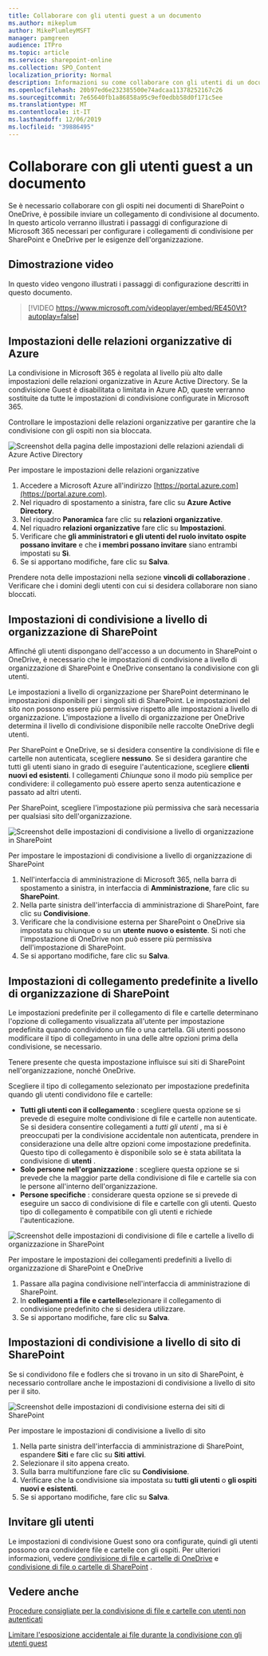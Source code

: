 ```yaml
---
title: Collaborare con gli utenti guest a un documento
ms.author: mikeplum
author: MikePlumleyMSFT
manager: pamgreen
audience: ITPro
ms.topic: article
ms.service: sharepoint-online
ms.collection: SPO_Content
localization_priority: Normal
description: Informazioni su come collaborare con gli utenti di un documento in SharePoint e OneDrive.
ms.openlocfilehash: 20b97ed6e232385500e74adcaa11378252167c26
ms.sourcegitcommit: 7e65640fb1a86858a95c9ef0edbb58d0f171c5ee
ms.translationtype: MT
ms.contentlocale: it-IT
ms.lasthandoff: 12/06/2019
ms.locfileid: "39886495"
---
```

# <a name="collaborate-with-guests-on-a-document"></a>Collaborare con gli utenti guest a un documento

Se è necessario collaborare con gli ospiti nei documenti di SharePoint o OneDrive, è possibile inviare un collegamento di condivisione al documento. In questo articolo verranno illustrati i passaggi di configurazione di Microsoft 365 necessari per configurare i collegamenti di condivisione per SharePoint e OneDrive per le esigenze dell'organizzazione.

## <a name="video-demonstration"></a>Dimostrazione video

In questo video vengono illustrati i passaggi di configurazione descritti in questo documento.</br>

> [!VIDEO https://www.microsoft.com/videoplayer/embed/RE450Vt?autoplay=false]

## <a name="azure-organizational-relationships-settings"></a>Impostazioni delle relazioni organizzative di Azure

La condivisione in Microsoft 365 è regolata al livello più alto dalle impostazioni delle relazioni organizzative in Azure Active Directory. Se la condivisione Guest è disabilitata o limitata in Azure AD, queste verranno sostituite da tutte le impostazioni di condivisione configurate in Microsoft 365.

Controllare le impostazioni delle relazioni organizzative per garantire che la condivisione con gli ospiti non sia bloccata.

![Screenshot della pagina delle impostazioni delle relazioni aziendali di Azure Active Directory](media/azure-ad-organizational-relationships-settings.png)

Per impostare le impostazioni delle relazioni organizzative

1. Accedere a Microsoft Azure all'indirizzo [https://portal.azure.com](https://portal.azure.com).
2. Nel riquadro di spostamento a sinistra, fare clic su **Azure Active Directory**.
3. Nel riquadro **Panoramica** fare clic su **relazioni organizzative**.
4. Nel riquadro **relazioni organizzative** fare clic su **Impostazioni**.
5. Verificare che **gli amministratori e gli utenti del ruolo invitato ospite possano invitare** e che **i membri possano invitare** siano entrambi impostati su **Sì**.
6. Se si apportano modifiche, fare clic su **Salva**.

Prendere nota delle impostazioni nella sezione **vincoli di collaborazione** . Verificare che i domini degli utenti con cui si desidera collaborare non siano bloccati.

## <a name="sharepoint-organization-level-sharing-settings"></a>Impostazioni di condivisione a livello di organizzazione di SharePoint

Affinché gli utenti dispongano dell'accesso a un documento in SharePoint o OneDrive, è necessario che le impostazioni di condivisione a livello di organizzazione di SharePoint e OneDrive consentano la condivisione con gli utenti.

Le impostazioni a livello di organizzazione per SharePoint determinano le impostazioni disponibili per i singoli siti di SharePoint. Le impostazioni del sito non possono essere più permissive rispetto alle impostazioni a livello di organizzazione. L'impostazione a livello di organizzazione per OneDrive determina il livello di condivisione disponibile nelle raccolte OneDrive degli utenti.

Per SharePoint e OneDrive, se si desidera consentire la condivisione di file e cartelle non autenticata, scegliere **nessuno**. Se si desidera garantire che tutti gli utenti siano in grado di eseguire l'autenticazione, scegliere **clienti nuovi ed esistenti**. I collegamenti *Chiunque* sono il modo più semplice per condividere: il collegamento può essere aperto senza autenticazione e passato ad altri utenti.

Per SharePoint, scegliere l'impostazione più permissiva che sarà necessaria per qualsiasi sito dell'organizzazione.

![Screenshot delle impostazioni di condivisione a livello di organizzazione in SharePoint](media/sharepoint-organization-external-sharing-controls.png)


Per impostare le impostazioni di condivisione a livello di organizzazione di SharePoint

1. Nell'interfaccia di amministrazione di Microsoft 365, nella barra di spostamento a sinistra, in interfaccia di **Amministrazione**, fare clic su **SharePoint**.
2. Nella parte sinistra dell'interfaccia di amministrazione di SharePoint, fare clic su **Condivisione**.
3. Verificare che la condivisione esterna per SharePoint o OneDrive sia impostata su chiunque o su un **utente** **nuovo o esistente**. Si noti che l'impostazione di OneDrive non può essere più permissiva dell'impostazione di SharePoint.
4. Se si apportano modifiche, fare clic su **Salva**.

## <a name="sharepoint-organization-level-default-link-settings"></a>Impostazioni di collegamento predefinite a livello di organizzazione di SharePoint

Le impostazioni predefinite per il collegamento di file e cartelle determinano l'opzione di collegamento visualizzata all'utente per impostazione predefinita quando condividono un file o una cartella. Gli utenti possono modificare il tipo di collegamento in una delle altre opzioni prima della condivisione, se necessario.

Tenere presente che questa impostazione influisce sui siti di SharePoint nell'organizzazione, nonché OneDrive.

Scegliere il tipo di collegamento selezionato per impostazione predefinita quando gli utenti condividono file e cartelle:

- **Tutti gli utenti con il collegamento** : scegliere questa opzione se si prevede di eseguire molte condivisione di file e cartelle non autenticate. Se si desidera consentire collegamenti a *tutti gli utenti* , ma si è preoccupati per la condivisione accidentale non autenticata, prendere in considerazione una delle altre opzioni come impostazione predefinita. Questo tipo di collegamento è disponibile solo se è stata abilitata la condivisione di **utenti** .
- **Solo persone nell'organizzazione** : scegliere questa opzione se si prevede che la maggior parte della condivisione di file e cartelle sia con le persone all'interno dell'organizzazione.
- **Persone specifiche** : considerare questa opzione se si prevede di eseguire un sacco di condivisione di file e cartelle con gli utenti. Questo tipo di collegamento è compatibile con gli utenti e richiede l'autenticazione.
 
![Screenshot delle impostazioni di condivisione di file e cartelle a livello di organizzazione in SharePoint](media/sharepoint-organization-files-folders-sharing-settings.png)


Per impostare le impostazioni dei collegamenti predefiniti a livello di organizzazione di SharePoint e OneDrive

1. Passare alla pagina condivisione nell'interfaccia di amministrazione di SharePoint.
2. In **collegamenti a file e cartelle**selezionare il collegamento di condivisione predefinito che si desidera utilizzare.
3. Se si apportano modifiche, fare clic su **Salva**.

## <a name="sharepoint-site-level-sharing-settings"></a>Impostazioni di condivisione a livello di sito di SharePoint

Se si condividono file e fodlers che si trovano in un sito di SharePoint, è necessario controllare anche le impostazioni di condivisione a livello di sito per il sito.

![Screenshot delle impostazioni di condivisione esterna dei siti di SharePoint](media/sharepoint-site-external-sharing-settings.png)

Per impostare le impostazioni di condivisione a livello di sito
1. Nella parte sinistra dell'interfaccia di amministrazione di SharePoint, espandere **Siti** e fare clic su **Siti attivi**.
2. Selezionare il sito appena creato.
3. Sulla barra multifunzione fare clic su **Condivisione**.
4. Verificare che la condivisione sia impostata su **tutti gli utenti** o **gli ospiti nuovi e esistenti**.
5. Se si apportano modifiche, fare clic su **Salva**.

## <a name="invite-users"></a>Invitare gli utenti

Le impostazioni di condivisione Guest sono ora configurate, quindi gli utenti possono ora condividere file e cartelle con gli ospiti. Per ulteriori informazioni, vedere [condivisione di file e cartelle di OneDrive](https://support.office.com/article/9fcc2f7d-de0c-4cec-93b0-a82024800c07) e [condivisione di file o cartelle di SharePoint](https://support.office.com/article/1fe37332-0f9a-4719-970e-d2578da4941c) .

## <a name="see-also"></a>Vedere anche

[Procedure consigliate per la condivisione di file e cartelle con utenti non autenticati](best-practices-anonymous-sharing.md)

[Limitare l'esposizione accidentale ai file durante la condivisione con gli utenti guest](sharing-limit-accidental-exposure.md)